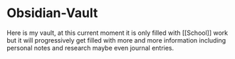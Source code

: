 # Obsidian-Vault

Here is my vault, at this current moment it is only filled with [[School]] work but it will progressively get filled with more and more information including personal notes and research maybe even journal entries. 